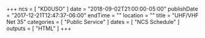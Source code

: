 +++
ncs = [ "KD0USO" ]
date = "2018-09-02T21:00:00-05:00"
publishDate = "2017-12-21T12:47:37-06:00"
endTime = ""
location = ""
title = "UHF/VHF Net 35"
categories = [ "Public Service" ]
dates = [ "NCS Schedule" ]
outputs = [ "HTML" ]
+++
